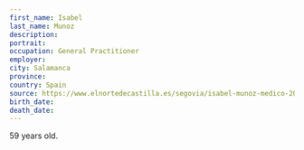 ```yaml
---
first_name: Isabel
last_name: Munoz
description: 
portrait: 
occupation: General Practitioner
employer: 
city: Salamanca
province: 
country: Spain
source: https://www.elnortedecastilla.es/segovia/isabel-munoz-medico-20200326185726-nt_amp.html
birth_date: 
death_date: 
---
```


59 years old.